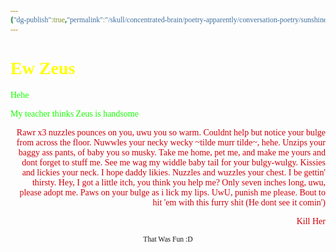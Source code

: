 ```yaml
---
{"dg-publish":true,"permalink":"/skull/concentrated-brain/poetry-apparently/conversation-poetry/sunshine-texts/ew-zeus/","title":"Ew Zeus >~<","tags":["Tagless"],"dgShowLocalGraph":null,"dgShowToc":null}
---
```


<style id="Force_Custom_Fonts" type="text/css">@font-face{font-style:normal;font-family:"Merriweather";src:local("Merriweather")}@font-face{font-style:bolder;font-family:"Merriweather";src:local("Merriweather")}@font-face{font-style:normal;font-family:"Merriweather";src:local("Merriweather");unicode-range:U+0-FF,U+2E80-9FFF,U+F900-FAFF,U+FE30-FE4F,U+20000-2FA1F}@font-face{font-style:bolder;font-family:"Merriweather";src:local("Merriweather");unicode-range:U+0-FF,U+2E80-9FFF,U+F900-FAFF,U+FE30-FE4F,U+20000-2FA1F}@font-face{font-style:normal;font-family:"Merriweather";src:local("Merriweather");unicode-range:U+0-FF}@font-face{font-style:bolder;font-family:"Merriweather";src:local("Merriweather");unicode-range:U+0-FF}:not(pre):not(code):not(textarea):not(tt):not(kbd):not(samp):not(var){font-family:"Merriweather"!important}pre,code,textarea,tt,kbd,samp,var{font-family:monospace!important}pre *,code *,textarea *,tt *,kbd *,samp *,var *{font-family:monospace!important}</style>


# <span style="color:#ffff00">Ew Zeus</span>


<p align="left"><span style="color:#15ff00">Hehe</span></p>
<p align="left"><span style="color:#15ff00">My teacher thinks Zeus is handsome</span></p>
<p align="right"><span style="color:#D00009">Rawr x3 nuzzles pounces on you, uwu you so warm. Couldnt help but notice your bulge from across the floor. Nuwwles your necky wecky ~tilde murr tilde~, hehe. Unzips your baggy ass pants, of baby you so musky. Take me home, pet me, and make me yours and dont forget to stuff me. See me wag my widdle baby tail for your bulgy-wulgy. Kissies and lickies your neck. I hope daddy likies. Nuzzles and wuzzles your chest. I be gettin' thirsty. Hey, I got a little itch, you think you help me? Only seven inches long, uwu, please adopt me. Paws on your bulge as i lick my lips. UwU, punish me please. Bout to hit 'em with this furry shit (He dont see it comin')</span></p>
<p align="right"><span style="color:#D00009">Kill Her</span></p>








<center><sub>That Was Fun :D</sub></center>


<script src="https://utteranc.es/client.js"
        repo="WonderingGodling/My-Mind-Space"
        issue-term="title"
        theme="preferred-color-scheme"
        crossorigin="anonymous"
        async>
</script>